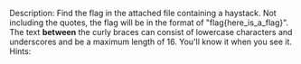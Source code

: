 Description:
Find the flag in the attached file containing a haystack. Not including the quotes, the flag will be in the format of "flag{here_is_a_flag}". The text **between** the curly braces can consist of lowercase characters and underscores and be a maximum length of 16. You'll know it when you see it.
Hints:
